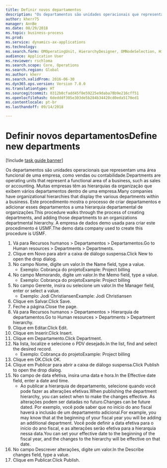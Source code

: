 ```yaml
--- 
title: Definir novos departamentos
description: "Os departamentos são unidades operacionais que representam uma área funcional de uma empresa, como vendas ou contabilidade."
author: kherr75
manager: AnnBe
ms.date: 08/29/2018
ms.topic: business-process
ms.prod: 
ms.service: dynamics-ax-applications
ms.technology: 
ms.search.form: OMOperatingUnit, HierarchyDesigner, OMNodeSelection, HierarchyPublishAndCloseForm
audience: Application User
ms.reviewer: rschloma
ms.search.scope: Core, Operations
ms.search.region: Global
ms.author: kherr
ms.search.validFrom: 2016-06-30
ms.dyn365.ops.version: Version 7.0.0
ms.translationtype: HT
ms.sourcegitcommit: 0312b8cfadd45f8e59225e9daba78b9e216cff51
ms.openlocfilehash: 6dedddf305e303de5b284b34420cd0eda5170ed1
ms.contentlocale: pt-br
ms.lasthandoff: 09/14/2018

---
```

# <a name="define-new-departments"></a><span data-ttu-id="42476-103">Definir novos departamentos</span><span class="sxs-lookup"><span data-stu-id="42476-103">Define new departments</span></span>

[!include [task guide banner](../../includes/task-guide-banner.md)]

<span data-ttu-id="42476-104">Os departamentos são unidades operacionais que representam uma área funcional de uma empresa, como vendas ou contabilidade.</span><span class="sxs-lookup"><span data-stu-id="42476-104">Departments are operating units that represent a functional area of a business, such as sales or accounting.</span></span> <span data-ttu-id="42476-105">Muitas empresas têm as hierarquias da organização que exibem vários departamentos dentro de uma empresa.</span><span class="sxs-lookup"><span data-stu-id="42476-105">Many companies have organizational hierarchies that display the various departments within a business.</span></span> <span data-ttu-id="42476-106">Este procedimento mostra o processo de criar departamentos e adicionar esses departamentos a uma hierarquia departamental de organizações.</span><span class="sxs-lookup"><span data-stu-id="42476-106">This procedure walks through the process of creating departments, and adding those departments to an organizations departmental hierarchy.</span></span> <span data-ttu-id="42476-107">A empresa de dados demo usada para criar este procedimento é USMF.</span><span class="sxs-lookup"><span data-stu-id="42476-107">The demo data company used to create this procedure is USMF.</span></span>

1. <span data-ttu-id="42476-108">Vá para Recursos humanos > Departamentos > Departamentos.</span><span class="sxs-lookup"><span data-stu-id="42476-108">Go to Human resources > Departments > Departments.</span></span>
2. <span data-ttu-id="42476-109">Clique em Novo para abrir a caixa de diálogo suspensa.</span><span class="sxs-lookup"><span data-stu-id="42476-109">Click New to open the drop dialog.</span></span>
3. <span data-ttu-id="42476-110">No campo Nome, digite um valor.</span><span class="sxs-lookup"><span data-stu-id="42476-110">In the Name field, type a value.</span></span>
    * <span data-ttu-id="42476-111">Exemplo: Cobrança do projeto</span><span class="sxs-lookup"><span data-stu-id="42476-111">Example: Project billing</span></span>  
4. <span data-ttu-id="42476-112">No campo Memorando, digite um valor.</span><span class="sxs-lookup"><span data-stu-id="42476-112">In the Memo field, type a value.</span></span>
    * <span data-ttu-id="42476-113">Exemplo: Cobrança do projeto</span><span class="sxs-lookup"><span data-stu-id="42476-113">Example: Project billing</span></span>  
5. <span data-ttu-id="42476-114">No campo Gerente, insira ou selecione um valor.</span><span class="sxs-lookup"><span data-stu-id="42476-114">In the Manager field, enter or select a value.</span></span>
    * <span data-ttu-id="42476-115">Exemplo: Jodi Christiansen</span><span class="sxs-lookup"><span data-stu-id="42476-115">Example: Jodi Christiansen</span></span>  
6. <span data-ttu-id="42476-116">Clique em Salvar.</span><span class="sxs-lookup"><span data-stu-id="42476-116">Click Save.</span></span>
7. <span data-ttu-id="42476-117">Feche a página.</span><span class="sxs-lookup"><span data-stu-id="42476-117">Close the page.</span></span>
8. <span data-ttu-id="42476-118">Vá para Recursos humanos > Departamentos > Hierarquia de departamentos.</span><span class="sxs-lookup"><span data-stu-id="42476-118">Go to Human resources > Departments > Department hierarchy.</span></span>
9. <span data-ttu-id="42476-119">Clique em Editar.</span><span class="sxs-lookup"><span data-stu-id="42476-119">Click Edit.</span></span>
10. <span data-ttu-id="42476-120">Clique em Inserir.</span><span class="sxs-lookup"><span data-stu-id="42476-120">Click Insert.</span></span>
11. <span data-ttu-id="42476-121">Clique em Departamento.</span><span class="sxs-lookup"><span data-stu-id="42476-121">Click Department.</span></span>
12. <span data-ttu-id="42476-122">Na lista, localize e selecione o PDV desejado.</span><span class="sxs-lookup"><span data-stu-id="42476-122">In the list, find and select the desired record.</span></span>
    * <span data-ttu-id="42476-123">Exemplo: Cobrança do projeto</span><span class="sxs-lookup"><span data-stu-id="42476-123">Example: Project billing</span></span>  
13. <span data-ttu-id="42476-124">Clique em OK.</span><span class="sxs-lookup"><span data-stu-id="42476-124">Click OK.</span></span>
14. <span data-ttu-id="42476-125">Clique em Publicar para abrir a caixa de diálogo suspensa.</span><span class="sxs-lookup"><span data-stu-id="42476-125">Click Publish to open the drop dialog.</span></span>
15. <span data-ttu-id="42476-126">No campo de data efetiva, insira uma data e hora.</span><span class="sxs-lookup"><span data-stu-id="42476-126">In the Effective date field, enter a date and time.</span></span>
    * <span data-ttu-id="42476-127">Ao publicar a hierarquia de departamento, selecione quando você pode fazer as alterações efetivas.</span><span class="sxs-lookup"><span data-stu-id="42476-127">When publishing the department hierarchy, you can select when to make the changes effective.</span></span> <span data-ttu-id="42476-128">As alterações podem ser datadas no futuro.</span><span class="sxs-lookup"><span data-stu-id="42476-128">Changes can be future dated.</span></span> <span data-ttu-id="42476-129">Por exemplo, você pode saber que no início do ano fiscal haverá a inclusão de um departamento adicional.</span><span class="sxs-lookup"><span data-stu-id="42476-129">For example, you may know that at the beginning of your fiscal year you will be adding an additional department.</span></span> <span data-ttu-id="42476-130">Você pode definir a data efetiva para o início do ano fiscal, e as alterações serão efetiva para a hierarquia nessa data.</span><span class="sxs-lookup"><span data-stu-id="42476-130">You can set your effective date to the beginning of the fiscal year, and the changes to the hierarchy will be effective on that date.</span></span>  
16. <span data-ttu-id="42476-131">No campo Descrever alterações, digite um valor.</span><span class="sxs-lookup"><span data-stu-id="42476-131">In the Describe changes field, type a value.</span></span>
17. <span data-ttu-id="42476-132">Clique em Publicar.</span><span class="sxs-lookup"><span data-stu-id="42476-132">Click Publish.</span></span>


